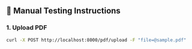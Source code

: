 ## 🧪 Manual Testing Instructions

### 1. Upload PDF
```bash
curl -X POST http://localhost:8000/pdf/upload -F "file=@sample.pdf"
